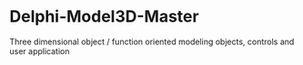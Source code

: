# Delphi-Model3D-Master
Three dimensional object / function oriented modeling objects, controls and user application
